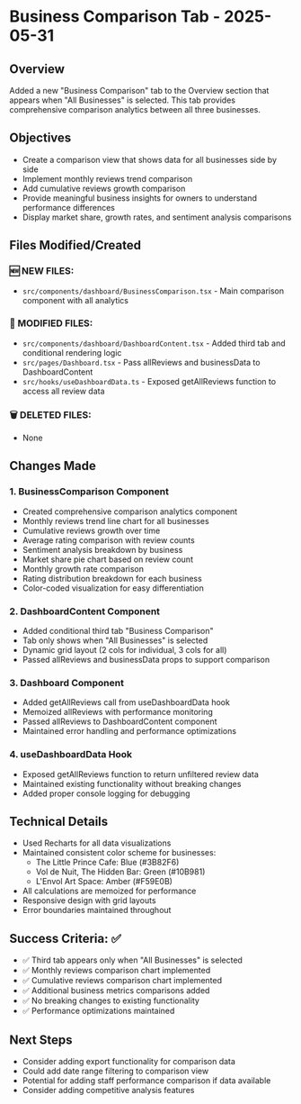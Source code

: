 # Business Comparison Tab - 2025-05-31

## Overview
Added a new "Business Comparison" tab to the Overview section that appears when "All Businesses" is selected. This tab provides comprehensive comparison analytics between all three businesses.

## Objectives
- Create a comparison view that shows data for all businesses side by side
- Implement monthly reviews trend comparison
- Add cumulative reviews growth comparison
- Provide meaningful business insights for owners to understand performance differences
- Display market share, growth rates, and sentiment analysis comparisons

## Files Modified/Created

### 🆕 NEW FILES:
- `src/components/dashboard/BusinessComparison.tsx` - Main comparison component with all analytics

### 🔄 MODIFIED FILES:
- `src/components/dashboard/DashboardContent.tsx` - Added third tab and conditional rendering logic
- `src/pages/Dashboard.tsx` - Pass allReviews and businessData to DashboardContent
- `src/hooks/useDashboardData.ts` - Exposed getAllReviews function to access all review data

### 🗑️ DELETED FILES:
- None

## Changes Made

### 1. BusinessComparison Component
- Created comprehensive comparison analytics component
- Monthly reviews trend line chart for all businesses
- Cumulative reviews growth over time
- Average rating comparison with review counts
- Sentiment analysis breakdown by business
- Market share pie chart based on review count
- Monthly growth rate comparison
- Rating distribution breakdown for each business
- Color-coded visualization for easy differentiation

### 2. DashboardContent Component
- Added conditional third tab "Business Comparison"
- Tab only shows when "All Businesses" is selected
- Dynamic grid layout (2 cols for individual, 3 cols for all)
- Passed allReviews and businessData props to support comparison

### 3. Dashboard Component
- Added getAllReviews call from useDashboardData hook
- Memoized allReviews with performance monitoring
- Passed allReviews to DashboardContent component
- Maintained error handling and performance optimizations

### 4. useDashboardData Hook
- Exposed getAllReviews function to return unfiltered review data
- Maintained existing functionality without breaking changes
- Added proper console logging for debugging

## Technical Details
- Used Recharts for all data visualizations
- Maintained consistent color scheme for businesses:
  - The Little Prince Cafe: Blue (#3B82F6)
  - Vol de Nuit, The Hidden Bar: Green (#10B981)
  - L'Envol Art Space: Amber (#F59E0B)
- All calculations are memoized for performance
- Responsive design with grid layouts
- Error boundaries maintained throughout

## Success Criteria: ✅
- ✅ Third tab appears only when "All Businesses" is selected
- ✅ Monthly reviews comparison chart implemented
- ✅ Cumulative reviews comparison chart implemented
- ✅ Additional business metrics comparisons added
- ✅ No breaking changes to existing functionality
- ✅ Performance optimizations maintained

## Next Steps
- Consider adding export functionality for comparison data
- Could add date range filtering to comparison view
- Potential for adding staff performance comparison if data available
- Consider adding competitive analysis features
